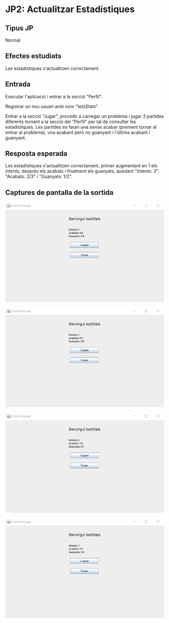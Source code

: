 # JP2: Actualitzar Estadístiques

## Tipus JP

Normal

## Efectes estudiats

Les estadístiques s'actualitzen correctament.

## Entrada

Executar l'aplicació i entrar a la secció "Perfil".

Registrar un nou usuari amb nom "testStats".

Entrar a la secció "Jugar", procedir a carregar un problema i jugar 3 partides diferents tornant a la secció del
"Perfil" per tal de consultar les estadístiques. Les partides es faran una sense acabar 
(prement tornar al entrar al problema), una acabant però no guanyant 
i l'última acabant i guanyant.


## Resposta esperada

Les estadístiques s'actualitzen correctament, primer augmentant en 1 els intents, 
després els acabats i finalment els guanyats, quedant "Intents: 3", "Acabats: 2/3" i "Guanyats: 1/2".

## Captures de pantalla de la sortida

![Estadistiques buides](../imatges_JP/stats_buides.png)

![Estadistiques intent](../imatges_JP/stats_intent.png)

![Estadistiques acabat](../imatges_JP/stats_acabat.png)

![Estadistiques guanyat](../imatges_JP/stats_guanyat.png)
